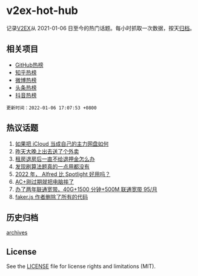 # v2ex-hot-hub

 记录[V2EX](https://www.v2ex.com/)从 2021-01-06 日至今的热门话题。每小时抓取一次数据，按天[归档](archives)。
 
 ## 相关项目

- [GitHub热榜](https://github.com/lonnyzhang423/github-hot-hub)
- [知乎热榜](https://github.com/lonnyzhang423/zhihu-hot-hub)
- [微博热榜](https://github.com/lonnyzhang423/weibo-hot-hub)
- [头条热榜](https://github.com/lonnyzhang423/toutiao-hot-hub)
- [抖音热榜](https://github.com/lonnyzhang423/douyin-hot-hub)


 `更新时间：2022-01-06 17:07:53 +0800`

## 热议话题

1. [如果把 iCloud 当成自己的主力网盘如何](https://www.v2ex.com/t/826449)
1. [昨天大晚上出去送了个外卖](https://www.v2ex.com/t/826500)
1. [租房退房后一直不给退押金怎么办](https://www.v2ex.com/t/826511)
1. [发现刷算法题真的一点用都没有](https://www.v2ex.com/t/826453)
1. [2022 年， Alfred 比 Spotlight 好用吗？](https://www.v2ex.com/t/826521)
1. [AC+刚过期就把电脑摔了](https://www.v2ex.com/t/826543)
1. [办了两年联通宽带。40G+1500 分钟+500M 联通宽带 95/月](https://www.v2ex.com/t/826516)
1. [faker.js 作者删除了所有的代码](https://www.v2ex.com/t/826515)

## 历史归档

[archives](archives)

## License

See the [LICENSE](LICENSE) file for license rights and limitations (MIT).
